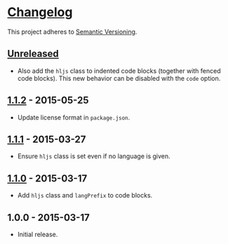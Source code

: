 # [Changelog](http://keepachangelog.com/)

This project adheres to [Semantic Versioning](http://semver.org/).

## [Unreleased][unreleased]
* Also add the `hljs` class to indented code blocks (together with
  fenced code blocks). This new behavior can be disabled with the `code`
  option.

## [1.1.2] - 2015-05-25
* Update license format in `package.json`.

## [1.1.1] - 2015-03-27
* Ensure `hljs` class is set even if no language is given.

## [1.1.0] - 2015-03-17
* Add `hljs` class and `langPrefix` to code blocks.

## 1.0.0 - 2015-03-17
* Initial release.

[unreleased]: https://github.com/valeriangalliat/markdown-it-highlightjs/compare/v1.1.2...HEAD
[1.1.2]: https://github.com/valeriangalliat/markdown-it-highlightjs/compare/v1.1.1...v1.1.2
[1.1.1]: https://github.com/valeriangalliat/markdown-it-highlightjs/compare/v1.1.0...v1.1.1
[1.1.0]: https://github.com/valeriangalliat/markdown-it-highlightjs/compare/v1.0.0...v1.1.0
